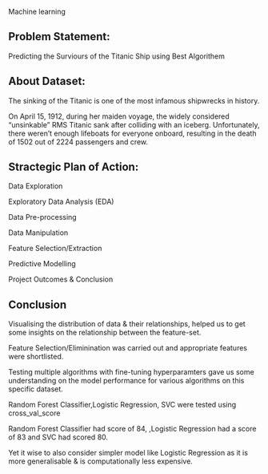Machine learning
## Problem Statement: 
Predicting the Surviours of the Titanic Ship using Best Algorithem 

## About Dataset:
The sinking of the Titanic is one of the most infamous shipwrecks in history.

On April 15, 1912, during her maiden voyage, the widely considered “unsinkable” RMS Titanic sank after colliding with an iceberg. Unfortunately, there weren’t enough lifeboats for everyone onboard, resulting in the death of 1502 out of 2224 passengers and crew.

## Stractegic Plan of Action:
Data Exploration

Exploratory Data Analysis (EDA)

Data Pre-processing

Data Manipulation

Feature Selection/Extraction

Predictive Modelling

Project Outcomes & Conclusion

## Conclusion
Visualising the distribution of data & their relationships, helped us to get some insights on the relationship between the feature-set.

Feature Selection/Eliminination was carried out and appropriate features were shortlisted.

Testing multiple algorithms with fine-tuning hyperparamters gave us some understanding on the model performance for various algorithms on this specific dataset.

Random Forest Classifier,Logistic Regression, SVC were tested using cross_val_score

Random Forest Classifier had score of 84, ,Logistic Regression had a score of 83 and SVC had scored 80.

Yet it wise to also consider simpler model like Logistic Regression as it is more generalisable & is computationally less expensive.
